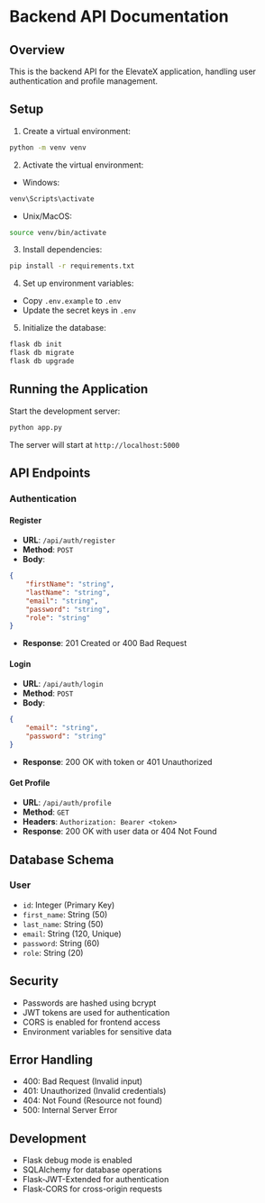 # Backend API Documentation

## Overview
This is the backend API for the ElevateX application, handling user authentication and profile management.

## Setup

1. Create a virtual environment:
```bash
python -m venv venv
```

2. Activate the virtual environment:
- Windows:
```bash
venv\Scripts\activate
```
- Unix/MacOS:
```bash
source venv/bin/activate
```

3. Install dependencies:
```bash
pip install -r requirements.txt
```

4. Set up environment variables:
- Copy `.env.example` to `.env`
- Update the secret keys in `.env`

5. Initialize the database:
```bash
flask db init
flask db migrate
flask db upgrade
```

## Running the Application

Start the development server:
```bash
python app.py
```

The server will start at `http://localhost:5000`

## API Endpoints

### Authentication

#### Register
- **URL**: `/api/auth/register`
- **Method**: `POST`
- **Body**:
```json
{
    "firstName": "string",
    "lastName": "string",
    "email": "string",
    "password": "string",
    "role": "string"
}
```
- **Response**: 201 Created or 400 Bad Request

#### Login
- **URL**: `/api/auth/login`
- **Method**: `POST`
- **Body**:
```json
{
    "email": "string",
    "password": "string"
}
```
- **Response**: 200 OK with token or 401 Unauthorized

#### Get Profile
- **URL**: `/api/auth/profile`
- **Method**: `GET`
- **Headers**: `Authorization: Bearer <token>`
- **Response**: 200 OK with user data or 404 Not Found

## Database Schema

### User
- `id`: Integer (Primary Key)
- `first_name`: String (50)
- `last_name`: String (50)
- `email`: String (120, Unique)
- `password`: String (60)
- `role`: String (20)

## Security
- Passwords are hashed using bcrypt
- JWT tokens are used for authentication
- CORS is enabled for frontend access
- Environment variables for sensitive data

## Error Handling
- 400: Bad Request (Invalid input)
- 401: Unauthorized (Invalid credentials)
- 404: Not Found (Resource not found)
- 500: Internal Server Error

## Development
- Flask debug mode is enabled
- SQLAlchemy for database operations
- Flask-JWT-Extended for authentication
- Flask-CORS for cross-origin requests 